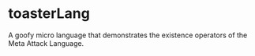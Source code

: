# toasterLang
A goofy micro language that demonstrates the existence operators of the Meta Attack Language.
